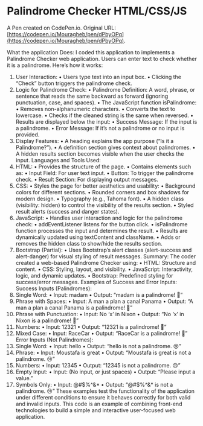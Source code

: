 # Palindrome Checker HTML/CSS/JS

A Pen created on CodePen.io. Original URL: [https://codepen.io/Mouragheb/pen/dPbyOPq](https://codepen.io/Mouragheb/pen/dPbyOPq).

What the application Does:
I coded this application to implements a Palindrome Checker web application. Users can enter text to check whether it is a palindrome. Here’s how it works:
1. User Interaction:
• Users type text into an input box.
• Clicking the “Check” button triggers the palindrome check.
2. Logic for Palindrome Check:
• Palindrome Definition: A word, phrase, or sentence that reads the same backward as forward (ignoring punctuation, case, and spaces).
• The JavaScript function isPalindrome:
• Removes non-alphanumeric characters.
• Converts the text to lowercase.
• Checks if the cleaned string is the same when reversed.
• Results are displayed below the input:
• Success Message: If the input is a palindrome.
• Error Message: If it’s not a palindrome or no input is provided.
3. Display Features:
• A heading explains the app purpose (“Is it a Palindrome?”).
• A definition section gives context about palindromes.
• A hidden results section becomes visible when the user checks the input.
Languages and Tools Used:
1. HTML:
• Provides the structure of the page.
• Contains elements such as:
• Input Field: For user text input.
• Button: To trigger the palindrome check.
• Result Section: For displaying output messages.
2. CSS:
• Styles the page for better aesthetics and usability:
• Background colors for different sections.
• Rounded corners and box shadows for modern design.
• Typography (e.g., Tahoma font).
• A hidden class (visibility: hidden) to control the visibility of the results section.
• Styled result alerts (success and danger states).
3. JavaScript:
• Handles user interaction and logic for the palindrome check:
• addEventListener listens for the button click.
• isPalindrome function processes the input and determines the result.
• Results are dynamically updated using textContent and className.
• Adds or removes the hidden class to show/hide the results section.
4. Bootstrap (Partial):
• Uses Bootstrap’s alert classes (alert-success and alert-danger) for visual styling of result messages.
Summary:
The coder created a web-based Palindrome Checker using:
• HTML: Structure and content.
• CSS: Styling, layout, and visibility.
• JavaScript: Interactivity, logic, and dynamic updates.
• Bootstrap: Predefined styling for success/error messages.
Examples of Success and Error Inputs:
Success Inputs (Palindromes):
1. Single Word:
• Input: madam
• Output: “madam is a palindrome! 🎉”
2. Phrase with Spaces:
• Input: A man a plan a canal Panama
• Output: “A man a plan a canal Panama is a palindrome! 🎉”
3. Phrase with Punctuation:
• Input: No ‘x’ in Nixon
• Output: “No ‘x’ in Nixon is a palindrome! 🎉”
4. Numbers:
• Input: 12321
• Output: “12321 is a palindrome! 🎉”
5. Mixed Case:
• Input: RaceCar
• Output: “RaceCar is a palindrome! 🎉”
Error Inputs (Not Palindromes):
1. Single Word:
• Input: hello
• Output: “hello is not a palindrome. 😢”
2. Phrase:
• Input: Moustafa is great
• Output: “Moustafa is great is not a palindrome. 😢”
3. Numbers:
• Input: 12345
• Output: “12345 is not a palindrome. 😢”
4. Empty Input:
• Input: (No input, or just spaces)
• Output: “Please input a value.”
5. Symbols Only:
• Input: @#$%^&*
• Output: “@#$%^&* is not a palindrome. 😢”
These examples test the functionality of the application under different conditions to ensure it behaves correctly for both valid and invalid inputs.
This code is an example of combining front-end technologies to build a simple and interactive user-focused web application.
